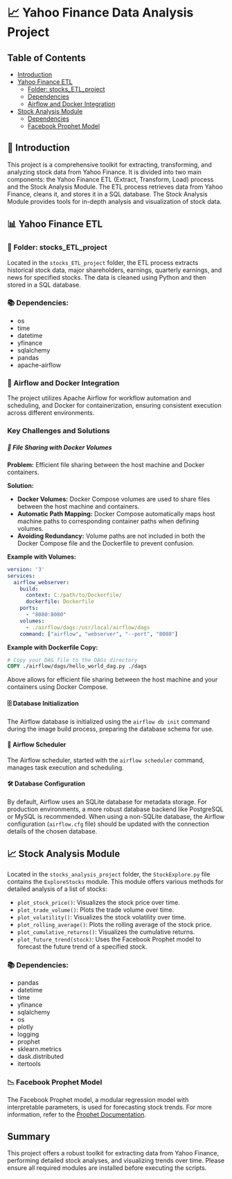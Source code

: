 # 📈 Yahoo Finance Data Analysis Project

## Table of Contents
- [Introduction](#introduction)
- [Yahoo Finance ETL](#yahoo-finance-etl)
  - [Folder: stocks_ETL_project](#folder-stocks_etl_project)
  - [Dependencies](#dependencies)
  - [Airflow and Docker Integration](#airflow-and-docker-integration)
- [Stock Analysis Module](#stock-analysis-module)
  - [Dependencies](#dependencies-1)
  - [Facebook Prophet Model](#facebook-prophet-model)

## 📌 Introduction

This project is a comprehensive toolkit for extracting, transforming, and analyzing stock data from Yahoo Finance. It is divided into two main components: the Yahoo Finance ETL (Extract, Transform, Load) process and the Stock Analysis Module. The ETL process retrieves data from Yahoo Finance, cleans it, and stores it in a SQL database. The Stock Analysis Module provides tools for in-depth analysis and visualization of stock data.

## 📊 Yahoo Finance ETL

### 📁 Folder: stocks_ETL_project

Located in the `stocks_ETL_project` folder, the ETL process extracts historical stock data, major shareholders, earnings, quarterly earnings, and news for specified stocks. The data is cleaned using Python and then stored in a SQL database.

### 📚 Dependencies:

- os
- time
- datetime
- yfinance
- sqlalchemy
- pandas
- apache-airflow

### 🚀 Airflow and Docker Integration

The project utilizes Apache Airflow for workflow automation and scheduling, and Docker for containerization, ensuring consistent execution across different environments.

### Key Challenges and Solutions

##### 📂 File Sharing with Docker Volumes

**Problem:** Efficient file sharing between the host machine and Docker containers.

**Solution:**
- **Docker Volumes:** Docker Compose volumes are used to share files between the host machine and containers.
- **Automatic Path Mapping:** Docker Compose automatically maps host machine paths to corresponding container paths when defining volumes.
- **Avoiding Redundancy:** Volume paths are not included in both the Docker Compose file and the Dockerfile to prevent confusion.

**Example with Volumes:**
```yaml
version: '3'
services:
  airflow_webserver:
    build:
      context: C:/path/to/Dockerfile/
      dockerfile: Dockerfile
    ports:
      - "8080:8080"
    volumes:
      - ./airflow/dags:/usr/local/airflow/dags
    command: ["airflow", "webserver", "--port", "8080"]
```

**Example with Dockerfile Copy:**
```Dockerfile
# Copy your DAG file to the DAGs directory
COPY ./airflow/dags/hello_world_dag.py ./dags
```

Above allows for efficient file  sharing between the host machine and your containers using Docker Compose.

#### 🗄️ Database Initialization

The Airflow database is initialized using the `airflow db init` command during the image build process, preparing the database schema for use.

#### 📅 Airflow Scheduler

The Airflow scheduler, started with the `airflow scheduler` command, manages task execution and scheduling.

#### 🛠️ Database Configuration

By default, Airflow uses an SQLite database for metadata storage. For production environments, a more robust database backend like PostgreSQL or MySQL is recommended. When using a non-SQLite database, the Airflow configuration (`airflow.cfg` file) should be updated with the connection details of the chosen database.

## 📈 Stock Analysis Module

Located in the `stocks_analysis_project` folder, the `StockExplore.py` file contains the `ExploreStocks` module. This module offers various methods for detailed analysis of a list of stocks:

- `plot_stock_price()`: Visualizes the stock price over time.
- `plot_trade_volume()`: Plots the trade volume over time.
- `plot_volatility()`: Visualizes the stock volatility over time.
- `plot_rolling_average()`: Plots the rolling average of the stock price.
- `plot_cumulative_returns()`: Visualizes the cumulative returns.
- `plot_future_trend(stock)`: Uses the Facebook Prophet model to forecast the future trend of a specified stock.

### 📚 Dependencies:

- pandas
- datetime
- time
- yfinance
- sqlalchemy
- os
- plotly
- logging
- prophet
- sklearn.metrics
- dask.distributed
- itertools

### 📉 Facebook Prophet Model

The Facebook Prophet model, a modular regression model with interpretable parameters, is used for forecasting stock trends. For more information, refer to the [Prophet Documentation](https://facebook.github.io/prophet/).

## Summary

This project offers a robust toolkit for extracting data from Yahoo Finance, performing detailed stock analyses, and visualizing trends over time. Please ensure all required modules are installed before executing the scripts.

